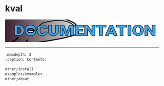 # kval


![image](https://raw.githubusercontent.com/npiocean/kval/master/graphics/kval_banner_text.png)




___



```{toctree}
:maxdepth: 2
:caption: Contents:

other/install
examples/examples
other/about

```

